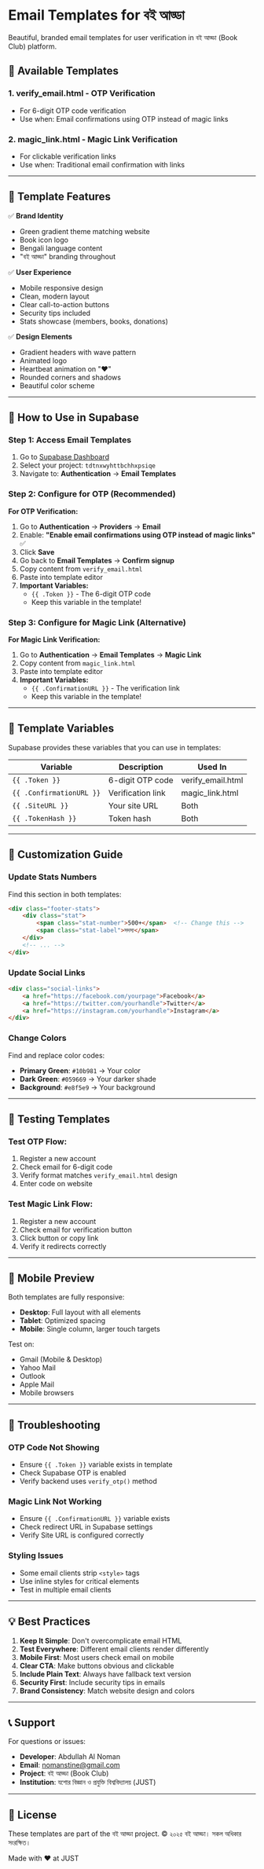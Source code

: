 # Email Templates for বই আড্ডা

Beautiful, branded email templates for user verification in বই আড্ডা (Book Club) platform.

## 📧 Available Templates

### 1. **verify_email.html** - OTP Verification
- For 6-digit OTP code verification
- Use when: Email confirmations using OTP instead of magic links

### 2. **magic_link.html** - Magic Link Verification  
- For clickable verification links
- Use when: Traditional email confirmation with links

---

## 🎨 Template Features

✅ **Brand Identity**
- Green gradient theme matching website
- Book icon logo
- Bengali language content
- "বই আড্ডা" branding throughout

✅ **User Experience**
- Mobile responsive design
- Clean, modern layout
- Clear call-to-action buttons
- Security tips included
- Stats showcase (members, books, donations)

✅ **Design Elements**
- Gradient headers with wave pattern
- Animated logo
- Heartbeat animation on "♥"
- Rounded corners and shadows
- Beautiful color scheme

---

## 🚀 How to Use in Supabase

### Step 1: Access Email Templates
1. Go to [Supabase Dashboard](https://supabase.com/dashboard)
2. Select your project: `tdtnxwyhttbchhxpsiqe`
3. Navigate to: **Authentication** → **Email Templates**

### Step 2: Configure for OTP (Recommended)
**For OTP Verification:**

1. Go to **Authentication** → **Providers** → **Email**
2. Enable: **"Enable email confirmations using OTP instead of magic links"** ✅
3. Click **Save**
4. Go back to **Email Templates** → **Confirm signup**
5. Copy content from `verify_email.html`
6. Paste into template editor
7. **Important Variables:**
   - `{{ .Token }}` - The 6-digit OTP code
   - Keep this variable in the template!

### Step 3: Configure for Magic Link (Alternative)
**For Magic Link Verification:**

1. Go to **Authentication** → **Email Templates** → **Magic Link**
2. Copy content from `magic_link.html`
3. Paste into template editor
4. **Important Variables:**
   - `{{ .ConfirmationURL }}` - The verification link
   - Keep this variable in the template!

---

## 📝 Template Variables

Supabase provides these variables that you can use in templates:

| Variable | Description | Used In |
|----------|-------------|---------|
| `{{ .Token }}` | 6-digit OTP code | verify_email.html |
| `{{ .ConfirmationURL }}` | Verification link | magic_link.html |
| `{{ .SiteURL }}` | Your site URL | Both |
| `{{ .TokenHash }}` | Token hash | Both |

---

## 🎯 Customization Guide

### Update Stats Numbers
Find this section in both templates:
```html
<div class="footer-stats">
    <div class="stat">
        <span class="stat-number">500+</span>  <!-- Change this -->
        <span class="stat-label">সদস্য</span>
    </div>
    <!-- ... -->
</div>
```

### Update Social Links
```html
<div class="social-links">
    <a href="https://facebook.com/yourpage">Facebook</a>
    <a href="https://twitter.com/yourhandle">Twitter</a>
    <a href="https://instagram.com/yourhandle">Instagram</a>
</div>
```

### Change Colors
Find and replace color codes:
- **Primary Green**: `#10b981` → Your color
- **Dark Green**: `#059669` → Your darker shade
- **Background**: `#e8f5e9` → Your background

---

## 🧪 Testing Templates

### Test OTP Flow:
1. Register a new account
2. Check email for 6-digit code
3. Verify format matches `verify_email.html` design
4. Enter code on website

### Test Magic Link Flow:
1. Register a new account
2. Check email for verification button
3. Click button or copy link
4. Verify it redirects correctly

---

## 📱 Mobile Preview

Both templates are fully responsive:
- **Desktop**: Full layout with all elements
- **Tablet**: Optimized spacing
- **Mobile**: Single column, larger touch targets

Test on:
- Gmail (Mobile & Desktop)
- Yahoo Mail
- Outlook
- Apple Mail
- Mobile browsers

---

## 🔧 Troubleshooting

### OTP Code Not Showing
- Ensure `{{ .Token }}` variable exists in template
- Check Supabase OTP is enabled
- Verify backend uses `verify_otp()` method

### Magic Link Not Working
- Ensure `{{ .ConfirmationURL }}` variable exists
- Check redirect URL in Supabase settings
- Verify Site URL is configured correctly

### Styling Issues
- Some email clients strip `<style>` tags
- Use inline styles for critical elements
- Test in multiple email clients

---

## 💡 Best Practices

1. **Keep It Simple**: Don't overcomplicate email HTML
2. **Test Everywhere**: Different email clients render differently
3. **Mobile First**: Most users check email on mobile
4. **Clear CTA**: Make buttons obvious and clickable
5. **Include Plain Text**: Always have fallback text version
6. **Security First**: Include security tips in emails
7. **Brand Consistency**: Match website design and colors

---

## 📞 Support

For questions or issues:
- **Developer**: Abdullah Al Noman
- **Email**: nomanstine@gmail.com
- **Project**: বই আড্ডা (Book Club)
- **Institution**: যশোর বিজ্ঞান ও প্রযুক্তি বিশ্ববিদ্যালয় (JUST)

---

## 📄 License

These templates are part of the বই আড্ডা project.
© ২০২৫ বই আড্ডা। সকল অধিকার সংরক্ষিত।

Made with ♥ at JUST
